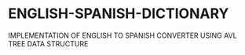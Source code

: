 # ENGLISH-SPANISH-DICTIONARY
IMPLEMENTATION OF ENGLISH TO SPANISH CONVERTER USING AVL TREE DATA STRUCTURE
